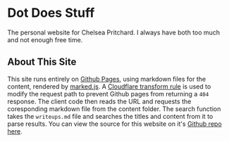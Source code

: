 # Dot Does Stuff
The personal website for Chelsea Pritchard. I always have both too much and not enough free time.

## About This Site
This site runs entirely on [Github Pages](https://pages.github.com/), using markdown files for the content, rendered by [marked.js](https://marked.js.org/). A [Cloudflare transform rule](https://developers.cloudflare.com/rules/transform/) is used to modify the request path to prevent Github pages from returning a `404` response. The client code then reads the URL and requests the coresponding markdown file from the content folder. The search function takes the `writeups.md` file and searches the titles and content from it to parse results. You can view the source for this website on it's [Github repo here](https://github.com/DotEfekts/dotdo.es).
